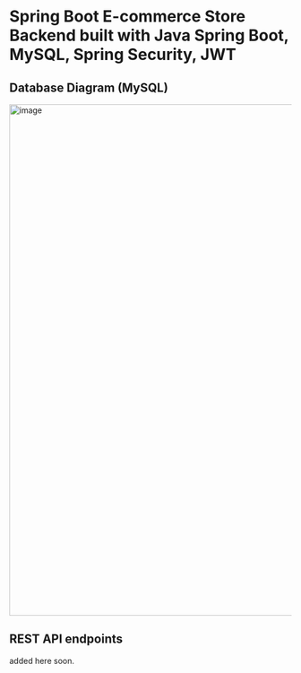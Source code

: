 # Spring Boot E-commerce Store Backend built with Java Spring Boot, MySQL, Spring Security, JWT

## Database Diagram (MySQL)
<img width="808" height="913" alt="image" src="https://github.com/user-attachments/assets/a995ed85-caa9-458d-a1f1-e65e58cc5e5b" />



## REST API endpoints
added here soon.
